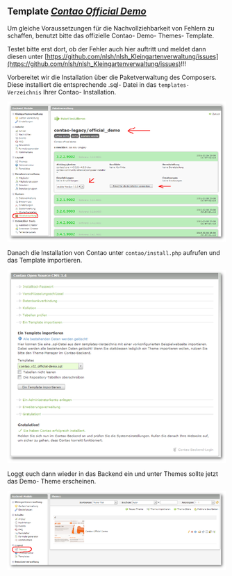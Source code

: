 ## Template *[Contao Official Demo](http://demo.contao.org/en/ "Contao Official Demo")*

Um gleiche Voraussetzungen für die Nachvollziehbarkeit von Fehlern zu schaffen, benutzt bitte das offizielle Contao- Demo- Themes- Template.

Testet bitte erst dort, ob der Fehler auch hier auftritt und meldet dann diesen unter [https://github.com/nlsh/nlsh_Kleingartenverwaltung/issues](https://github.com/nlsh/nlsh_Kleingartenverwaltung/issues)!!!

Vorbereitet wir die Installation über die Paketverwaltung des Composers. Diese installiert die entsprechende .sql- Datei in das `templates- Verzeichnis` Ihrer Contao- Installation.

![](img/anpassungOfficialDemo01.png)

Danach die Installation von Contao unter `contao/install.php` aufrufen und das Template importieren.

![](img/anpassungOfficialDemo02.png)

Loggt euch dann wieder in das Backend ein und unter Themes sollte jetzt das Demo- Theme erscheinen.

![](img/anpassungOfficialDemo03.png)

